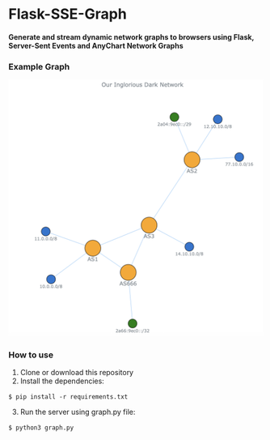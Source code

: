# Flask-SSE-Graph
#### Generate and stream dynamic network graphs to browsers using Flask, Server-Sent Events and AnyChart Network Graphs

### Example Graph
![Example Graph](png/graph.png)

### How to use
1. Clone or download this repository
2. Install the dependencies:
```
$ pip install -r requirements.txt
```
3. Run the server using graph.py file:
```
$ python3 graph.py